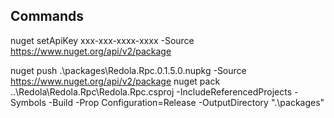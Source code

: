 Commands
------------
nuget setApiKey xxx-xxx-xxxx-xxxx -Source https://www.nuget.org/api/v2/package

nuget push .\packages\Redola.Rpc.0.1.5.0.nupkg -Source https://www.nuget.org/api/v2/package
nuget pack ..\Redola\Redola.Rpc\Redola.Rpc.csproj -IncludeReferencedProjects -Symbols -Build -Prop Configuration=Release -OutputDirectory ".\packages"
